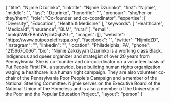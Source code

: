 {
  "title": "Nijmie Dzurinko",
  "linktitle": "Nijmie Dzurinko",
  "first": "Nijmie",
  "middle": "",
  "last": "Dzurinko",
  "honorific": "",
  "pronoun": "she/her or they/them",
  "role": "Co-founder and co-coordinator",
  "expertise": [
    "Diversity",
    "Education",
    "Health & Medicine"
  ],
  "keywords": [
    "Healthcare",
    "Medicaid",
    "Insurance",
    "BLM",
    "rural"
  ],
  "email": "bmlqbWllZEBnbWFpbC5jb20=",
  "images": [],
  "website": "https://www.putpeoplefirstpa.org",
  "facebook": "",
  "twitter": "NijmieZD",
  "instagram": "",
  "linkedin": "",
  "location": "Philadelphia, PA",
  "phone": "2156670066",
  "bio": "Nijmie Zakkiyyah Dzurinko is a working class Black, Indigenous and queer organizer and strategist of over 20 years from Pennsylvania. She is co-founder and co-coordinator on a volunteer basis of Put People First! PA, a statewide, base building human rights organization waging a healthcare is a human right campaign. They are also volunteer co-chair of the Pennsylvania Poor People's Campaign and a member of the National Steering Committee. Nijmie serves on the Executive Board of the National Union of the Homeless and is also a member of the University of the Poor and the Popular Education Project.",
  "layout": "person"
}